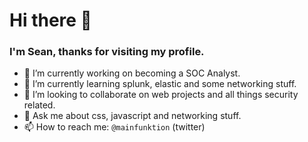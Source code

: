 # Hi there 👋

### I'm Sean, thanks for visiting my profile.

- 🔭 I’m currently working on becoming a SOC Analyst.
- 🌱 I’m currently learning splunk, elastic and some networking stuff.
- 👯 I’m looking to collaborate on web projects and all things security related.
- 💬 Ask me about css, javascript and networking stuff.
- 📫 How to reach me: `@mainfunktion` (twitter)

